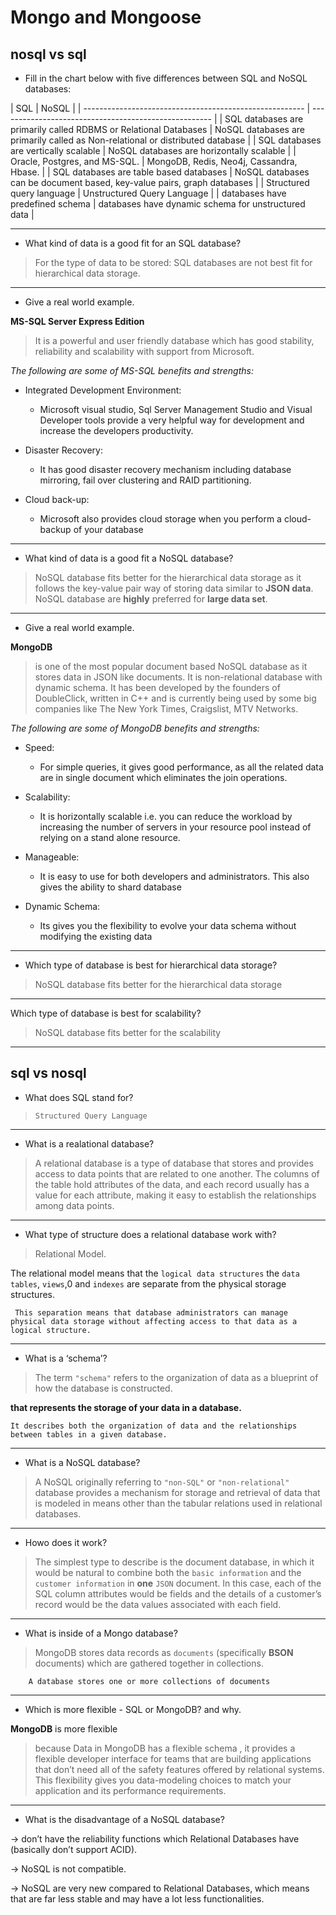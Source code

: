# Mongo and Mongoose

## nosql vs sql

- Fill in the chart below with five differences between SQL and NoSQL databases:

|
SQL | NoSQL |
| ------------------------------------------------------- | ----------------------------------------------------- |
| SQL databases are primarily called RDBMS or Relational Databases | NoSQL databases are primarily called as Non-relational or distributed database |
| SQL databases are vertically scalable | NoSQL databases are horizontally scalable |
| Oracle, Postgres, and MS-SQL. | MongoDB, Redis, Neo4j, Cassandra, Hbase. |
| SQL databases are table based databases | NoSQL databases can be document based, key-value pairs, graph databases |
| Structured query language | Unstructured Query Language |
| databases have predefined schema | databases have dynamic schema for unstructured data
|

---

- What kind of data is a good fit for an SQL database?

> For the type of data to be stored: SQL databases are not best fit for hierarchical data storage.

---

- Give a real world example.

**MS-SQL Server Express Edition**

> It is a powerful and user friendly database which has good stability, reliability and scalability with support from Microsoft.

_The following are some of MS-SQL benefits and strengths:_

- Integrated Development Environment:

  - Microsoft visual studio, Sql Server Management Studio and Visual Developer tools provide a very helpful way for development and increase the developers productivity.

- Disaster Recovery:

  - It has good disaster recovery mechanism including database mirroring, fail over clustering and RAID partitioning.

- Cloud back-up:
  - Microsoft also provides cloud storage when you perform a cloud-backup of your database

---

- What kind of data is a good fit a NoSQL database?

> NoSQL database fits better for the hierarchical data storage as it follows the key-value pair way of storing data similar to **JSON data**. NoSQL database are **highly** preferred for **large data set**.

---

- Give a real world example.

**MongoDB**

> is one of the most popular document based NoSQL database as it stores data in JSON like documents. It is non-relational database with dynamic schema. It has been developed by the founders of DoubleClick, written in C++ and is currently being used by some big companies like The New York Times, Craigslist, MTV Networks.

_The following are some of MongoDB benefits and strengths:_

- Speed:

  - For simple queries, it gives good performance, as all the related data are in single document which eliminates the join operations.

- Scalability:

  - It is horizontally scalable i.e. you can reduce the workload by increasing the number of servers in your resource pool instead of relying on a stand alone resource.

- Manageable:

  - It is easy to use for both developers and administrators. This also gives the ability to shard database

- Dynamic Schema:
  - Its gives you the flexibility to evolve your data schema without modifying the existing data

---

- Which type of database is best for hierarchical data storage?

> NoSQL database fits better for the hierarchical data storage

---

Which type of database is best for scalability?

> NoSQL database fits better for the scalability

---

## sql vs nosql

- What does SQL stand for?

> `Structured Query Language`

---

- What is a realational database?

> A relational database is a type of database that stores and provides access to data points that are related to one another. The columns of the table hold attributes of the data, and each record usually has a value for each attribute, making it easy to establish the relationships among data points.

---

- What type of structure does a relational database work with?

> Relational Model.

The relational model means that the `logical data structures` the `data tables`, `views`,0 and `indexes` are separate from the physical storage structures.

     This separation means that database administrators can manage physical data storage without affecting access to that data as a logical structure.

---

- What is a ‘schema’?

> The term `"schema"` refers to the organization of data as a blueprint of how the database is constructed.

**that represents the storage of your data in a database.**

    It describes both the organization of data and the relationships between tables in a given database.

---

- What is a NoSQL database?

> A NoSQL originally referring to `"non-SQL"` or `"non-relational"` database provides a mechanism for storage and retrieval of data that is modeled in means other than the tabular relations used in relational databases.

---

- Howo does it work?

> The simplest type to describe is the document database, in which it would be natural to combine both the `basic information` and the `customer information` in **one** `JSON` document. In this case, each of the SQL column attributes would be fields and the details of a customer’s record would be the data values associated with each field.

---

- What is inside of a Mongo database?

> MongoDB stores data records as `documents` (specifically **BSON** documents) which are gathered together in collections.

        A database stores one or more collections of documents

---

- Which is more flexible - SQL or MongoDB? and why.

**MongoDB** is more flexible

> because Data in MongoDB has a flexible schema , it provides a flexible developer interface for teams that are building applications that don’t need all of the safety features offered by relational systems. This flexibility gives you data-modeling choices to match your application and its performance requirements.

---

- What is the disadvantage of a NoSQL database?

-> don’t have the reliability functions which Relational Databases have (basically don’t support ACID).

-> NoSQL is not compatible.

-> NoSQL are very new compared to Relational Databases, which means that are far less stable and may have a lot less functionalities.
